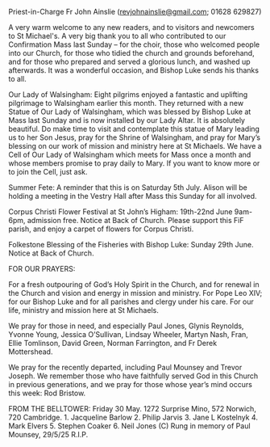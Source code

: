 
Priest-in-Charge Fr John Ainslie ([revjohnainslie@gmail.com](mailto:revjohnainslie@gmail.com); 01628 629827)

A very warm welcome to any new readers, and to visitors and newcomers to St Michael's.
A very big thank you to all who contributed to our Confirmation Mass last Sunday – for the choir, those who
welcomed people into our Church, for those who tidied the church and grounds beforehand, and for those who
prepared and served a glorious lunch, and washed up afterwards. It was a wonderful occasion, and Bishop Luke sends
his thanks to all.

Our Lady of Walsingham: Eight pilgrims enjoyed a fantastic and uplifting pilgrimage to Walsingham earlier this
month. They returned with a new Statue of Our Lady of Walsingham, which was blessed by Bishop Luke at Mass last
Sunday and is now installed by our Lady Altar. It is absolutely beautiful. Do make time to visit and contemplate this
statue of Mary leading us to her Son Jesus, pray for the Shrine of Walsingham, and pray for Mary’s blessing on our
work of mission and ministry here at St Michaels. We have a Cell of Our Lady of Walsingham which meets for Mass
once a month and whose members promise to pray daily to Mary. If you want to know more or to join the Cell, just
ask.

Summer Fete: A reminder that this is on Saturday 5th July. Alison will be holding a meeting in the Vestry Hall after
Mass this Sunday for all involved.

Corpus Christi Flower Festival at St John’s Higham: 19th-22nd June 9am-6pm, admission free. Notice at Back of
Church. Please support this FiF parish, and enjoy a carpet of flowers for Corpus Christi.

Folkestone Blessing of the Fisheries with Bishop Luke: Sunday 29th June. Notice at Back of Church.

FOR OUR PRAYERS:

For a fresh outpouring of God’s Holy Spirit in the Church, and for renewal in the Church and vision and energy in
mission and ministry. For Pope Leo XIV; for our Bishop Luke and for all parishes and clergy under his care. For our
life, ministry and mission here at St Michaels.

We pray for those in need, and especially Paul Jones, Glynis Reynolds, Yvonne Young, Jessica O’Sullivan, Lindsay
Wheeler, Martyn Nash, Fran, Ellie Tomlinson, David Green, Norman Farrington, and Fr Derek Mottershead.

We pray for the recently departed, including Paul Mounsey and Trevor Joseph. We remember those who have
faithfully served God in this Church in previous generations, and we pray for those whose year’s mind occurs this
week: Rod Bristow.

FROM THE BELLTOWER: Friday 30 May. 1272 Surprise Mino, 572 Norwich, 720 Cambridge. 1. Jacqueline
Barlow 2. Philip Jarvis 3. Jane L Kostelnyk 4. Mark Elvers 5. Stephen Coaker 6. Neil Jones (C)
Rung in memory of Paul Mounsey, 29/5/25 R.I.P.

